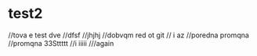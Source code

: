 # test2
//tova e test dve
//dfsf
//jhjhj
//dobvqm red ot git
// i az
//poredna promqna
//promqna 33Sttttt
//i iiiii
///again